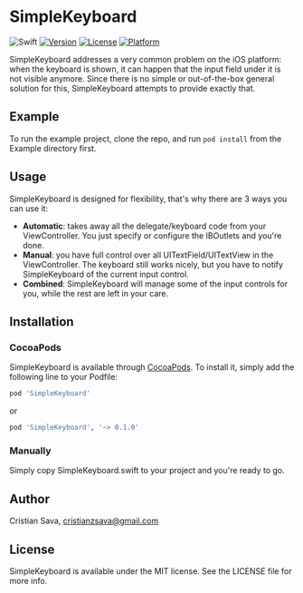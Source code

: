 # SimpleKeyboard

![Swift](https://img.shields.io/badge/Swift-3.0-brightgreen.svg)
[![Version](https://img.shields.io/cocoapods/v/SimpleKeyboard.svg?style=flat)](http://cocoapods.org/pods/SimpleKeyboard)
[![License](https://img.shields.io/cocoapods/l/SimpleKeyboard.svg?style=flat)](http://cocoapods.org/pods/SimpleKeyboard)
[![Platform](https://img.shields.io/cocoapods/p/SimpleKeyboard.svg?style=flat)](http://cocoapods.org/pods/SimpleKeyboard)

SimpleKeyboard addresses a very common problem on the iOS platform: when the keyboard is shown, it can happen that the input field under it is not visible anymore. Since there is no simple or out-of-the-box general solution for this, SimpleKeyboard attempts to provide exactly that.

## Example

To run the example project, clone the repo, and run `pod install` from the Example directory first.

## Usage

SimpleKeyboard is designed for flexibility, that's why there are 3 ways you can use it:
- **Automatic**: takes away all the delegate/keyboard code from your ViewController. You just specify or configure the IBOutlets and you're done. 
- **Manual**: you have full control over all UITextField/UITextView in the ViewController. The keyboard still works nicely, but you have to notify SimpleKeyboard of the current input control.
- **Combined**: SimpleKeyboard will manage some of the input controls for you, while the rest are left in your care.


## Installation

### CocoaPods
SimpleKeyboard is available through [CocoaPods](http://cocoapods.org). To install
it, simply add the following line to your Podfile:

```ruby
pod 'SimpleKeyboard'
```
or

```ruby
pod 'SimpleKeyboard', '~> 0.1.0'
```

### Manually
Simply copy SimpleKeyboard.swift to your project and you're ready to go.

## Author

Cristian Sava, cristianzsava@gmail.com

## License

SimpleKeyboard is available under the MIT license. See the LICENSE file for more info.
